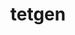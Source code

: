 ---
title: "tetgen"
layout: cache
category: package
meta: {"versions": ["1.5.0"], "compilers": ["gcc@8.3.1", "gcc@7.5.0", "gcc@9.3.0", "gcc@8.1.0"]}
spec_files: 
 - "tetgen@1.5.0%gcc@7.5.0~debug~except patches=250ee7a arch=linux-ubuntu18.04-ppc64le": spec-0.json
 - "tetgen@1.5.0%gcc@8.1.0~debug~except patches=250ee7a arch=linux-rhel7-x86_64": spec-1.json
 - "tetgen@1.5.0%gcc@7.5.0~debug~except patches=250ee7a arch=linux-ubuntu18.04-x86_64": spec-2.json
 - "tetgen@1.5.0%gcc@8.1.0~debug~except patches=250ee7a arch=linux-rhel7-ppc64le": spec-3.json
 - "tetgen@1.5.0%gcc@8.3.1~debug~except patches=250ee7a arch=linux-rhel8-ppc64le": spec-4.json
 - "tetgen@1.5.0%gcc@8.3.1~debug~except patches=250ee7a arch=linux-rhel8-x86_64": spec-5.json
 - "tetgen@1.5.0%gcc@9.3.0~debug~except patches=250ee7a arch=linux-ubuntu20.04-ppc64le": spec-6.json
 - "tetgen@1.5.0%gcc@9.3.0~debug~except patches=250ee7a arch=linux-ubuntu20.04-x86_64": spec-7.json

---